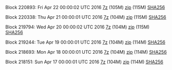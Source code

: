 Block 220893: Fri Apr 22 00:00:02 UTC 2016 [7z](https://transfer.sh/hsEm1/bootstrap.dat.20160422.7z) (105M) [zip](https://transfer.sh/jQaqB/bootstrap.dat.20160422.zip) (115M) [SHA256](https://transfer.sh/h5wP3/sha256.txt)

Block 220338: Thu Apr 21 00:00:01 UTC 2016 [7z](https://transfer.sh/13cqmo/bootstrap.dat.20160421.7z) (104M) [zip](https://transfer.sh/GuKT0/bootstrap.dat.20160421.zip) (115M) [SHA256](https://transfer.sh/ezyCo/sha256.txt)

Block 219794: Wed Apr 20 00:00:02 UTC 2016 [7z](https://transfer.sh/11ZeY1/bootstrap.dat.20160420.7z) (104M) [zip](https://transfer.sh/qTsID/bootstrap.dat.20160420.zip) (115M) [SHA256](https://transfer.sh/bzAIJ/sha256.txt)

Block 219244: Tue Apr 19 00:00:01 UTC 2016 [7z](https://transfer.sh/mlBa2/bootstrap.dat.20160419.7z) (104M) [zip](https://transfer.sh/a5pZW/bootstrap.dat.20160419.zip) (114M) [SHA256](https://transfer.sh/FBqqs/sha256.txt)

Block 218693: Mon Apr 18 00:00:01 UTC 2016 [7z](https://transfer.sh/Qx1DJ/bootstrap.dat.20160418.7z) (104M) [zip](https://transfer.sh/Wz4zu/bootstrap.dat.20160418.zip) (114M) [SHA256](https://transfer.sh/1d3A6/sha256.txt)

Block 218151: Sun Apr 17 00:00:01 UTC 2016 [7z](https://transfer.sh/10p3Bw/bootstrap.dat.20160417.7z) (104M) [zip](https://transfer.sh/6qrKa/bootstrap.dat.20160417.zip) (114M) [SHA256](https://transfer.sh/3gtdo/sha256.txt)
